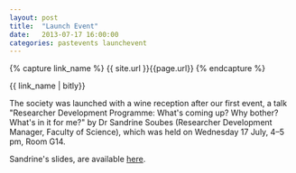 ```yaml
---
layout: post
title:  "Launch Event"
date:   2013-07-17 16:00:00
categories: pastevents launchevent
---
```

{% capture link_name %}
 {{ site.url }}{{page.url}}
{% endcapture %}

<div class="link">
{{ link_name | bitly}}
</div>

The society was launched with a wine reception after our first event, a talk "Researcher Development Programme: What's coming up? Why bother? What's in it for me?" by Dr Sandrine Soubes (Researcher Development Manager, Faculty of Science), which was held on Wednesday 17 July, 4–5 pm, Room G14.
 
Sandrine's slides, are available [here]({{site.url}}/files/chem_postdocs_sandrines_slides.pdf).





